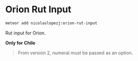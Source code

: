 Orion Rut Input
===============

```sh
meteor add nicolaslopezj:orion-rut-input
```

Rut input for Orion.

**Only for Chile**

> From version 2, numeral must be passed as an option.